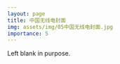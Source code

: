 ```yaml
---
layout: page
title: 中国无线电封面
img: assets/img/05中国无线电封面.jpg
importance: 5
---
```


Left blank in purpose.

